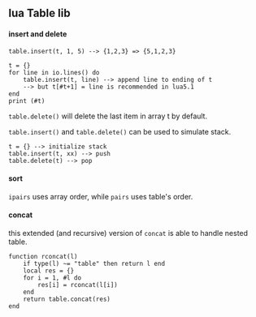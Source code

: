 ## lua Table lib

#### insert and delete

`table.insert(t, 1, 5) --> {1,2,3} => {5,1,2,3}`
```
t = {}
for line in io.lines() do
	table.insert(t, line) --> append line to ending of t
	--> but t[#t+1] = line is recommended in lua5.1
end
print (#t)
```

`table.delete()` will delete the last item in array t by default.

`table.insert()` and `table.delete()` can be used to simulate stack.
```
t = {} --> initialize stack
table.insert(t, xx) --> push
table.delete(t) --> pop
```

#### sort

`ipairs` uses array order, while `pairs` uses table's order.

#### concat

this extended (and recursive) version of `concat` is able to handle nested table.
```
function rconcat(l)
	if type(l) ~= "table" then return l end
	local res = {}
	for i = 1, #l do
		res[i] = rconcat(l[i])
	end
	return table.concat(res)
end
```

